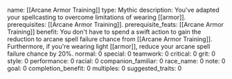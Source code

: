 name: [[Arcane Armor Training]]
type: Mythic
description: You've adapted your spellcasting to overcome limitations of wearing [[armor]].
prerequisites: [[Arcane Armor Training]].
prerequisite_feats: [[Arcane Armor Training]]
benefit: You don't have to spend a swift action to gain the reduction to arcane spell failure chance from [[Arcane Armor Training]]. Furthermore, if you're wearing light [[armor]], reduce your arcane spell failure chance by 20%.
normal: 0
special: 0
teamwork: 0
critical: 0
grit: 0
style: 0
performance: 0
racial: 0
companion_familiar: 0
race_name: 0
note: 0
goal: 0
completion_benefit: 0
multiples: 0
suggested_traits: 0

